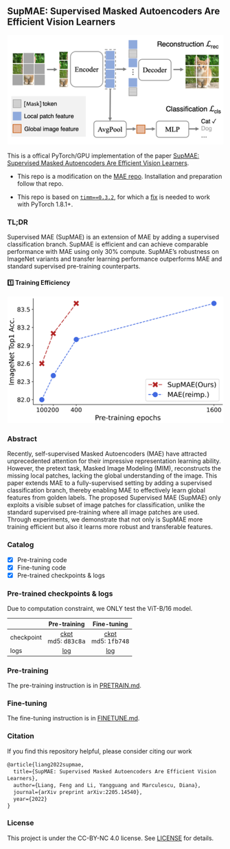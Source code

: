 ## SupMAE: Supervised Masked Autoencoders Are Efficient Vision Learners


![SupMAE](misc/supmae.png "SupMAE")

This is a offical PyTorch/GPU implementation of the paper [SupMAE: Supervised Masked Autoencoders Are Efficient Vision Learners](https://arxiv.org/abs/2205.14540).

* This repo is a modification on the [MAE repo](https://github.com/facebookresearch/mae). Installation and preparation follow that repo.

* This repo is based on [`timm==0.3.2`](https://github.com/rwightman/pytorch-image-models), for which a [fix](https://github.com/rwightman/pytorch-image-models/issues/420#issuecomment-776459842) is needed to work with PyTorch 1.8.1+.

### TL;DR

Supervised MAE (SupMAE) is an extension of MAE by adding a supervised classification branch. SupMAE is efficient and can achieve comparable performance with MAE using only 30% compute. SupMAE’s robustness on ImageNet variants and transfer learning performance outperforms MAE and standard supervised pre-training counterparts. 

#### :one: Training Efficiency


![SupMAE Performance](misc/supmae_perf.png "SupMAE Performance")

### Abstract

Recently, self-supervised Masked Autoencoders (MAE) have attracted unprecedented attention for their impressive representation learning ability. However, the pretext task, Masked Image Modeling (MIM), reconstructs the missing local patches, lacking the global understanding of the image. This paper extends MAE to a fully-supervised setting by adding a supervised classification branch, thereby enabling MAE to effectively learn global features from golden labels. The proposed Supervised MAE (SupMAE) only exploits a visible subset of image patches for classification, unlike the standard supervised pre-training where all image patches are used. Through experiments, we demonstrate that not only is SupMAE more training efficient but also it learns more robust and transferable features.

### Catalog

- [x] Pre-training code
- [x] Fine-tuning code
- [x] Pre-trained checkpoints & logs

### Pre-trained checkpoints & logs

Due to computation constraint, we ONLY test the ViT-B/16 model. 

|            | Pre-training | Fine-tuning |
|------------|:------------:|:-----------:|
| checkpoint |     [ckpt](https://drive.google.com/file/d/1YwcTJvASZJvn2LxyZZG4PcgXaBCKEv_4/view?usp=sharing) <br /> md5: <tt>d83c8a</tt>  |     [ckpt](https://drive.google.com/file/d/1G-7lEJKDItXxQ3aytpwWC8WBAFwzKryO/view?usp=sharing) <br /> md5: <tt>1fb748</tt>    |
| logs       |      [log](./misc/pretrain_log.txt)     |     [log](./misc/finetune_log.txt)     |


### Pre-training

The pre-training instruction is in [PRETRAIN.md](PRETRAIN.md).

### Fine-tuning 

The fine-tuning instruction is in [FINETUNE.md](FINETUNE.md).

### Citation
If you find this repository helpful, please consider citing our work
```
@article{liang2022supmae,
  title={SupMAE: Supervised Masked Autoencoders Are Efficient Vision Learners},
  author={Liang, Feng and Li, Yangguang and Marculescu, Diana},
  journal={arXiv preprint arXiv:2205.14540},
  year={2022}
}
```


### License

This project is under the CC-BY-NC 4.0 license. See [LICENSE](LICENSE) for details.
